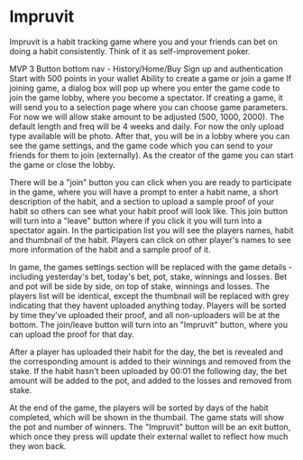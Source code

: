 # Impruvit

Impruvit is a habit tracking game where you and your friends can bet on doing a habit consistently. Think of it as self-improvement poker.

MVP
3 Button bottom nav - History/Home/Buy
Sign up and authentication
Start with 500 points in your wallet
Ability to create a game or join a game
If joining game, a dialog box will pop up where you enter the game code to join the game lobby, where you become a spectator.
If creating a game, it will send you to a selection page where you can choose game parameters. For now we will allow stake amount to be adjusted (500, 1000, 2000). The default length and freq will be 4 weeks and daily. For now the only upload type available will be photo. After that, you will be in a lobby where you can see the game settings, and the game code which you can send to your friends for them to join (externally). As the creator of the game you can start the game or close the lobby.

There will be a "join" button you can click when you are ready to participate in the game, where you will have a prompt to enter a habit name, a short description of the habit, and a section to upload a sample proof of your habit so others can see what your habit proof will look like. This join button will turn into a "leave" button where if you click it you will turn into a spectator again. In the participation list you will see the players names, habit and thumbnail of the habit. Players can click on other player's names to see more information of the habit and a sample proof of it.

In game, the games settings section will be replaced with the game details - including yesterday's bet, today's bet, pot, stake, winnings and losses. Bet and pot will be side by side, on top of stake, winnings and losses. The players list will be identical, except the thumbnail will be replaced with grey indicating that they havent uploaded anything today. Players will be sorted by time they've uploaded their proof, and all non-uploaders will be at the bottom. The join/leave button will turn into an "Impruvit" button, where you can upload the proof for that day.

After a player has uploaded their habit for the day, the bet is revealed and the corresponding amount is added to their winnings and removed from the stake. If the habit hasn't been uploaded by 00:01 the following day, the bet amount will be added to the pot, and added to the losses and removed from stake. 

At the end of the game, the players will be sorted by days of the habit completed, which will be shown in the thumbail. The game stats will show the pot and number of winners. The "Impruvit" button will be an exit button, which once they press will update their external wallet to reflect how much they won back. 
